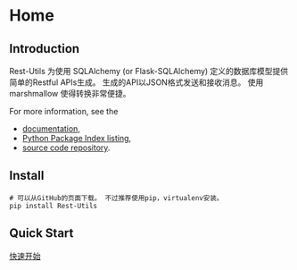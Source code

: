 # Home

## Introduction ##

Rest-Utils 为使用 SQLAlchemy (or Flask-SQLAlchemy) 定义的数据库模型提供简单的Restful APIs生成。
生成的API以JSON格式发送和接收消息。
使用 marshmallow 使得转换非常便捷。

For more information, see the

  * [documentation](https://windprog.github.io/rest-utils/),
  * [Python Package Index listing](https://pypi.python.org/pypi/rest-utils),
  * [source code repository](https://github.com/windprog/rest-utils).

## Install

    # 可以从GitHub的页面下载。 不过推荐使用pip，virtualenv安装。
    pip install Rest-Utils

## Quick Start

[快速开始](/guide/quickstart.md)
